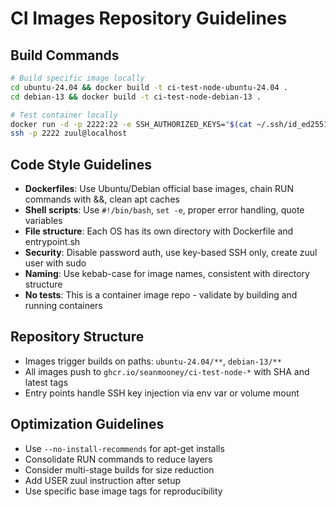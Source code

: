 # CI Images Repository Guidelines

## Build Commands
```bash
# Build specific image locally
cd ubuntu-24.04 && docker build -t ci-test-node-ubuntu-24.04 .
cd debian-13 && docker build -t ci-test-node-debian-13 .

# Test container locally
docker run -d -p 2222:22 -e SSH_AUTHORIZED_KEYS="$(cat ~/.ssh/id_ed25519.pub)" ghcr.io/seanmooney/ci-test-node-ubuntu-24.04:latest
ssh -p 2222 zuul@localhost
```

## Code Style Guidelines
- **Dockerfiles**: Use Ubuntu/Debian official base images, chain RUN commands with &&, clean apt caches
- **Shell scripts**: Use `#!/bin/bash`, `set -e`, proper error handling, quote variables
- **File structure**: Each OS has its own directory with Dockerfile and entrypoint.sh
- **Security**: Disable password auth, use key-based SSH only, create zuul user with sudo
- **Naming**: Use kebab-case for image names, consistent with directory structure
- **No tests**: This is a container image repo - validate by building and running containers

## Repository Structure
- Images trigger builds on paths: `ubuntu-24.04/**`, `debian-13/**`
- All images push to `ghcr.io/seanmooney/ci-test-node-*` with SHA and latest tags
- Entry points handle SSH key injection via env var or volume mount

## Optimization Guidelines
- Use `--no-install-recommends` for apt-get installs
- Consolidate RUN commands to reduce layers
- Consider multi-stage builds for size reduction
- Add USER zuul instruction after setup
- Use specific base image tags for reproducibility
